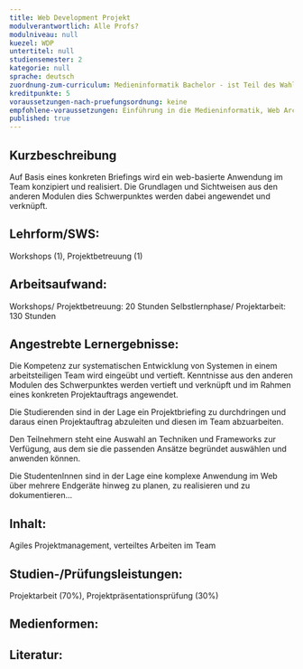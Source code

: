 ```yaml
---
title: Web Development Projekt
modulverantwortlich: Alle Profs?
modulniveau: null
kuezel: WDP
untertitel: null
studiensemester: 2
kategorie: null
sprache: deutsch
zuordnung-zum-curriculum: Medieninformatik Bachelor - ist Teil des Wahlschwerpunkts Web Development
kreditpunkte: 5
voraussetzungen-nach-pruefungsordnung: keine
empfohlene-voraussetzungen: Einführung in die Medieninformatik, Web Architekturen, Algorithmen und Programmierung, Paradigmen der Programmierung, MCI, Screendesign
published: true
---
```


## Kurzbeschreibung
Auf Basis eines konkreten Briefings wird ein web-basierte Anwendung im Team konzipiert und realisiert. Die Grundlagen und Sichtweisen aus den anderen Modulen dies Schwerpunktes werden dabei angewendet und verknüpft.

## Lehrform/SWS: 
Workshops (1), Projektbetreuung (1)

## Arbeitsaufwand: 
Workshops/ Projektbetreuung: 20 Stunden
Selbstlernphase/ Projektarbeit: 130 Stunden

## Angestrebte Lernergebnisse:
Die Kompetenz zur systematischen Entwicklung von Systemen in einem arbeitsteiligen Team wird eingeübt und vertieft. Kenntnisse aus den anderen Modulen des Schwerpunktes werden vertieft und verknüpft und im Rahmen eines konkreten Projektauftrags angewendet.

Die Studierenden sind in der Lage ein Projektbriefing zu durchdringen und daraus einen Projektauftrag abzuleiten und diesen im Team abzuarbeiten.

Den Teilnehmern steht eine Auswahl an Techniken und Frameworks zur Verfügung, aus dem sie die passenden Ansätze begründet auswählen und anwenden können.

Die StudentenInnen sind in der Lage eine komplexe Anwendung im Web über mehrere Endgeräte hinweg zu planen, zu realisieren und zu dokumentieren...


## Inhalt:
Agiles Projektmanagement, verteiltes Arbeiten im Team

## Studien-/Prüfungsleistungen:
Projektarbeit (70%), Projektpräsentationsprüfung (30%) 

## Medienformen:


## Literatur:

